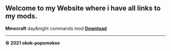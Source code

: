 ## Welcome to my Website where i have all links to my mods.

**Minecraft** day&night commands mod [**Download**](https://github.com/okok-popsmokee/dayandnightMCmodcommands/releases/latest)

















---------------------------------------------------------------------------------
**© 2021 okok-popsmokee**
